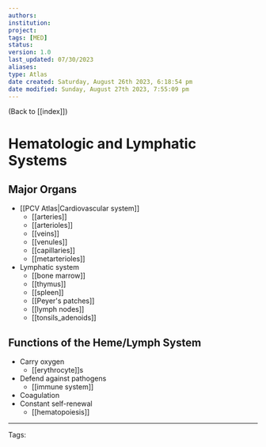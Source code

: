 ```yaml
---
authors: 
institution: 
project: 
tags: [MED]
status: 
version: 1.0
last_updated: 07/30/2023
aliases: 
type: Atlas
date created: Saturday, August 26th 2023, 6:18:54 pm
date modified: Sunday, August 27th 2023, 7:55:09 pm
---
```


(Back to [[index]])

# Hematologic and Lymphatic Systems

## Major Organs
- [[PCV Atlas|Cardiovascular system]]
	- [[arteries]]
	- [[arterioles]]
	- [[veins]]
	- [[venules]]
	- [[capillaries]]
	- [[metarterioles]]
- Lymphatic system
	- [[bone marrow]]
	- [[thymus]]
	- [[spleen]]
	- [[Peyer's patches]]
	- [[lymph nodes]]
	- [[tonsils_adenoids]]

## Functions of the Heme/Lymph System
- Carry oxygen
	- [[erythrocyte]]s
- Defend against pathogens
	- [[immune system]]
- Coagulation
- Constant self-renewal
	- [[hematopoiesis]]

---
Tags: